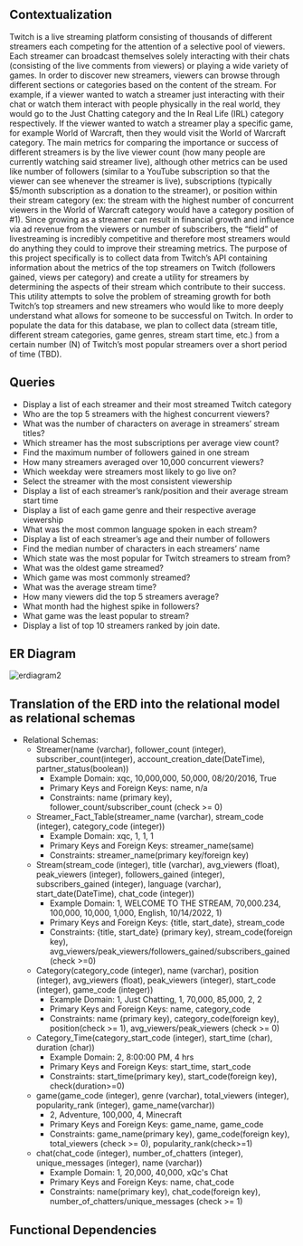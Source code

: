 
## Contextualization

Twitch is a live streaming platform consisting of thousands of different streamers each competing for the attention of a selective pool of viewers. Each streamer can broadcast themselves solely interacting with their chats (consisting of the live comments from viewers) or playing a wide variety of games. In order to discover new streamers, viewers can browse through different sections or categories based on the content of the stream. For example, if a viewer wanted to watch a streamer just interacting with their chat or watch them interact with people physically in the real world, they would go to the Just Chatting category and the In Real Life (IRL) category respectively. If the viewer wanted to watch a streamer play a specific game, for example World of Warcraft, then they would visit the World of Warcraft category. The main metrics for comparing the importance or success of different streamers is by the live viewer count (how many people are currently watching said streamer live), although other metrics can be used like number of followers (similar to a YouTube subscription so that the viewer can see whenever the streamer is live), subscriptions (typically $5/month subscription as a donation to the streamer), or position within their stream category (ex: the stream with the highest number of concurrent viewers in the World of Warcraft category would have a category position of #1). Since growing as a streamer can result in financial growth and influence via ad revenue from the viewers or number of subscribers, the “field” of livestreaming is incredibly competitive and therefore most streamers would do anything they could to improve their streaming metrics. The purpose of this project specifically is to collect data from Twitch’s API containing information about the metrics of the top streamers on Twitch (followers gained, views per category) and create a utility for streamers by determining the aspects of their stream which contribute to their success. This utility attempts to solve the problem of streaming growth for both Twitch’s top streamers and new streamers who would like to more deeply understand what allows for someone to be successful on Twitch. In order to populate the data for this database, we plan to collect data (stream title, different stream categories, game genres, stream start time, etc.) from a certain number (N) of Twitch’s most popular streamers over a short period of time (TBD). 

## Queries

* Display a list of each streamer and their most streamed Twitch category
* Who are the top 5 streamers with the highest concurrent viewers?
* What was the number of characters on average in streamers’ stream titles?
* Which streamer has the most subscriptions per average view count?
* Find the maximum number of followers gained in one stream
* How many streamers averaged over 10,000 concurrent viewers?
* Which weekday were streamers most likely to go live on?
* Select the streamer with the most consistent viewership
* Display a list of each streamer’s rank/position and their average stream start time
* Display a list of each game genre and their respective average viewership 
* What was the most common language spoken in each stream?
* Display a list of each streamer’s age and their number of followers
* Find the median number of characters in each streamers’ name
* Which state was the most popular for Twitch streamers to stream from? 
* What was the oldest game streamed?
* Which game was most commonly streamed? 
* What was the average stream time?
* How many viewers did the top 5 streamers average?
* What month had the highest spike in followers? 
* What game was the least popular to stream?
* Display a list of top 10 streamers ranked by join date. 


## ER Diagram

![erdiagram2](https://user-images.githubusercontent.com/80475070/195950223-12391d59-ddd7-4f3c-b98a-e39e114b9cbc.png)


## Translation of the ERD into the relational model as relational schemas

* Relational Schemas:
  - Streamer(name (varchar), follower_count (integer), subscriber_count(integer), account_creation_date(DateTime), partner_status(boolean))
    -  Example Domain: xqc, 10,000,000, 50,000, 08/20/2016, True
    -  Primary Keys and Foreign Keys: name, n/a
    -  Constraints: name (primary key), follower_count/subscriber_count (check >= 0)
  - Streamer_Fact_Table(streamer_name (varchar), stream_code (integer), category_code (integer))
    - Example Domain: xqc, 1, 1, 1
    - Primary Keys and Foreign Keys: streamer_name(same)
    - Constraints: streamer_name(primary key/foreign key)
  - Stream(stream_code (integer), title (varchar), avg_viewers (float), peak_viewers (integer), followers_gained (integer), subscribers_gained (integer), language (varchar), start_date(DateTime), chat_code (integer))
    - Example Domain: 1, WELCOME TO THE STREAM, 70,000.234, 100,000, 10,000, 1,000, English, 10/14/2022, 1)
    - Primary Keys and Foreign Keys: {title, start_date}, stream_code
    - Constraints: {title, start_date} (primary key), stream_code(foreign key), avg_viewers/peak_viewers/followers_gained/subscribers_gained (check >=0)
  - Category(category_code (integer), name (varchar), position (integer), avg_viewers (float), peak_viewers (integer), start_code (integer), game_code (integer))
    - Example Domain: 1, Just Chatting, 1, 70,000, 85,000, 2, 2
    - Primary Keys and Foreign Keys: name, category_code
    - Constraints: name (primary key), category_code(foreign key), position(check >= 1), avg_viewers/peak_viewers (check >= 0)
  - Category_Time(category_start_code (integer), start_time (char), duration (char))
    - Example Domain: 2, 8:00:00 PM, 4 hrs
    - Primary Keys and Foreign Keys: start_time, start_code
    - Constraints: start_time(primary key), start_code(foreign key), check(duration>=0)
  - game(game_code (integer), genre (varchar), total_viewers (integer), popularity_rank (integer), game_name(varchar))
    - 2, Adventure, 100,000, 4, Minecraft
    - Primary Keys and Foreign Keys: game_name, game_code
    - Constraints: game_name(primary key), game_code(foreign key), total_viewers (check >= 0), popularity_rank(check>=1)
  - chat(chat_code (integer), number_of_chatters (integer), unique_messages (integer), name (varchar))
    - Example Domain: 1, 20,000, 40,000, xQc's Chat
    - Primary Keys and Foreign Keys: name, chat_code
    - Constraints: name(primary key), chat_code(foreign key), number_of_chatters/unique_messages (check >= 1)

## Functional Dependencies


